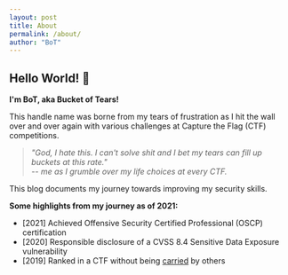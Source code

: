 ```yaml
---
layout: post
title: About
permalink: /about/
author: "BoT"
---
```


## Hello World! 👋

**I'm BoT, aka Bucket of Tears!**

This handle name was borne from my tears of frustration as I hit the wall over and over again with various challenges at Capture the Flag (CTF) competitions.

> _"God, I hate this. I can't solve shit and I bet my tears can fill up buckets at this rate."_\
> _-- me as I grumble over my life choices at every CTF._

This blog documents my journey towards improving my security skills.

**Some highlights from my journey as of 2021:**

- [2021] Achieved Offensive Security Certified Professional (OSCP) certification
- [2020] Responsible disclosure of a CVSS 8.4 Sensitive Data Exposure vulnerability
- [2019] Ranked in a CTF without being [carried](https://www.urbandictionary.com/define.php?term=Carried) by others
